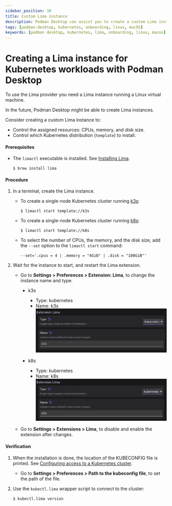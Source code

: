 ```yaml
---
sidebar_position: 30
title: Custom Lima instance
description: Podman Desktop can assist you to create a custom Lima instance on Linux and macOS.
tags: [podman-desktop, kubernetes, onboarding, linux, macOS]
keywords: [podman desktop, kubernetes, lima, onboarding, linux, macos]
---
```


# Creating a Lima instance for Kubernetes workloads with Podman Desktop

To use the Lima provider you need a Lima instance running a Linux virtual machine.

In the future, Podman Desktop might be able to create Lima instances.

Consider creating a custom Lima instance to:

- Control the assigned resources: CPUs, memory, and disk size.
- Control which Kubernetes distribution (`template`) to install.

#### Prerequisites

- The `limactl` executable is installed.
  See [Installing Lima](https://lima-vm.io/docs/installation/).

  ```shell-session
  $ brew install lima
  ```

#### Procedure

1. In a terminal, create the Lima instance.

   - To create a single-node Kubernetes cluster running [k3s](https://k3s.io/):

     ```shell-session
     $ limactl start template://k3s
     ```

   - To create a single-node Kubernetes cluster running [k8s](https://k8s.io/):

     ```shell-session
     $ limactl start template://k8s
     ```

   - To select the number of CPUs, the memory, and the disk size, add the `--set` option to the `limactl start` command:

     ```shell-session
     --set='.cpus = 4 | .memory = "4GiB" | .disk = "100GiB"'
     ```

2. Wait for the instance to start, and restart the Lima extension.

   - Go to **<icon icon="fa-solid fa-cog" size="lg" /> Settings > Preferences > Extension: Lima**, to change the instance name and type.

     - k3s

       - Type: kubernetes
       - Name: k3s
         ![Lima preferences k3s](img/lima-preferences-k3s.png)

     - k8s

       - Type: kubernetes
       - Name: k8s
         ![Lima preferences k8s](img/lima-preferences-k8s.png)

   - Go to **<icon icon="fa-solid fa-cog" size="lg" /> Settings > Extensions > Lima**, to disable and enable the extension after changes.

#### Verification

1. When the installation is done, the location of the KUBECONFIG file is printed. See [Configuring access to a Kubernetes cluster](/docs/kubernetes/configuring-access-to-a-kubernetes-cluster).

   - Go to **<icon icon="fa-solid fa-cog" size="lg" /> Settings > Preferences > Path to the kubeconfig file**, to set the path of the file.

1. Use the `kubectl.lima` wrapper script to connect to the cluster:

   ```shell-session
   $ kubectl.lima version
   ```
